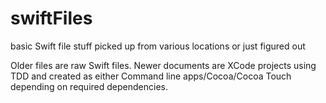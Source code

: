 # swiftFiles
basic Swift file stuff picked up from various locations or just figured out

Older files are raw Swift files. Newer documents are XCode projects using TDD and created as either Command line apps/Cocoa/Cocoa Touch depending on required dependencies.
